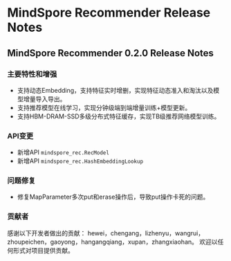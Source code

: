 # MindSpore Recommender Release Notes

## MindSpore Recommender 0.2.0 Release Notes

### 主要特性和增强

- 支持动态Embedding，支持特征实时增删，实现特征动态准入和淘汰以及模型增量导入导出。
- 支持推荐模型在线学习，实现分钟级端到端增量训练+模型更新。
- 支持HBM-DRAM-SSD多级分布式特征缓存，实现TB级推荐网络模型训练。

### API变更

- 新增API `mindspore_rec.RecModel`
- 新增API `mindspore_rec.HashEmbeddingLookup`

### 问题修复
- 修复MapParameter多次put和erase操作后，导致put操作卡死的问题。

### 贡献者

感谢以下开发者做出的贡献：
hewei，chengang，lizhenyu，wangrui，zhoupeichen，gaoyong，hangangqiang，xupan，zhangxiaohan。
欢迎以任何形式对项目提供贡献。
